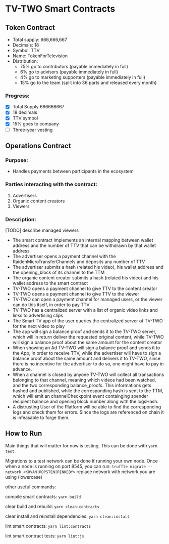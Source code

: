# TV-TWO Smart Contracts
## Token Contract

- Total supply: 666,666,667
- Decimals: 18
- Symbol: TTV
- Name: TokenForTelevision
- Distribution:
  - 75% go to contributors (payable immediately in full)
  - 6% go to advisors (payable immediately in full)
  - 4% go to marketing supporters (payable immediately in full)
  - 15% go to the team (split into 36 parts and released every month)

### Progress:
- [x] Total Supply 666666667
- [x] 18 decimals
- [x] TTV symbol
- [x] 15% goes to company
- [ ] Three-year vesting

## Operations Contract

### Purpose:

- Handles payments between participants in the ecosystem

### Parties interacting with the contract:

1. Advertisers
2. Organic content creators
3. Viewers

### Description:
[TODO] describe managed viewers
- The smart contract implements an internal mapping between wallet address and the number of TTV that 
  can be withdrawn by that wallet address
- The advertiser opens a payment channel with the RaidenMicroTransferChannels and deposits any number 
  of TTV
- The advertiser submits a hash (related his video), his wallet address and the opening_block of its 
  channel to the TTM
- The organic content creator submits a hash (related his video) and his wallet address to the 
  smart contract
- TV-TWO opens a payment channel to give TTV to the content creator
- TV-TWO opens a payment channel to give TTV to the viewer
- TV-TWO can open a payment channel for managed users, or the viewer can do this itself, in order 
to pay TTV 
- TV-TWO has a centralized server with a list of organic video links and links to advertising clips
- The Smart TV app of the user queries the centralized server of TV-TWO for the next video to play
- The app will sign a balance proof and sends it to the TV-TWO server, which will in return deliver 
  the requested original content, while TV-TWO will sign a balance proof about the same amount for 
  the content creator
- When showing an Ad TV-TWO will sign a balance proof and sends it to the App, in order to receive 
  TTV, while the advertiser will have to sign a balance proof about the same amount and delivers 
  it to TV-TWO, since there is no incentive for the advertiser to do so, one might have to pay in 
  advance.
- When a channel is closed by anyone TV-TWO will collect all transactions belonging to that channel,
  meaning which videos had been watched, and the two corresponding balance_proofs.
  This informations gets hashed and published, while the corresponding hash is sent to the TTM,
  which will emit an channelCheckpoint event containging spender recipient balance and opening block 
  number along with the logsHash.
- A distrusting User of the Platform will be able to find the corresponding logs and check them for
  errors. Since the logs are referenced on chain it is infeasable to forge them.

## How to Run
Main things that will matter for now is testing. This can be done with `yarn test`.

Migrations to a test network can be done if running your own node. Once when a node is running on port 8545, you can run: `truffle migrate --network <KOVAN|ROPSTEN|RINKEBY>` replace network with network you are using (lowercase)

other useful commands:

compile smart contracts: `yarn build`

clear build and rebuild: `yarn clean:contracts`

clear install and reinstall dependencies: `yarn clean:install`

lint smart contracts: `yarn lint:contracts`

lint smart contract tests: `yarn lint:js`
